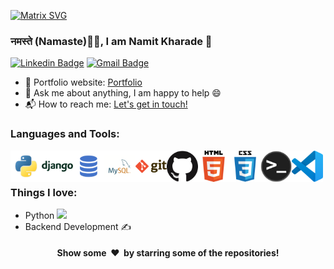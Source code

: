 [![Matrix SVG](https://raw.githubusercontent.com/rodrigograca31/rodrigograca31/master/matrix.svg)](https://www.youtube.com/watch?v=SDkAGkd4NLc) 

<!-- <h3> नमस्ते (Namaste)🙏🏻, I am Varad Bhogayata 👋</h3> -->
### नमस्ते (Namaste)🙏🏻, I am Namit Kharade 👋
[![Linkedin Badge](https://img.shields.io/badge/-namitkharade-blue?style=flat-square&logo=Linkedin&logoColor=white&link=https://www.linkedin.com/in/namit-k/)](https://www.linkedin.com/in/namit-k/)
[![Gmail Badge](https://img.shields.io/badge/-namitkharade@gmail.com-c14438?style=flat-square&logo=Gmail&logoColor=white&link=mailto:namitkharade@gmail.com)](mailto:namitkharade@gmail.com) 


- 🎯 Portfolio website: [Portfolio](https://namitkharade.github.io/)
- 💬 Ask me about anything, I am happy to help :smile:
- 📬 How to reach me: [Let's get in touch!][linkedin]

### Languages and Tools: 
<img align="left" alt="HTML5" width="50px" src="https://raw.githubusercontent.com/github/explore/80688e429a7d4ef2fca1e82350fe8e3517d3494d/topics/python/python.png" />
<img align="left" alt="HTML5" width="50px" src="https://raw.githubusercontent.com/github/explore/80688e429a7d4ef2fca1e82350fe8e3517d3494d/topics/django/django.png" />
<img align="left" alt="SQL" width="50px" src="https://raw.githubusercontent.com/github/explore/80688e429a7d4ef2fca1e82350fe8e3517d3494d/topics/sql/sql.png" />
<img align="left" alt="MySQL" width="50px" src="https://raw.githubusercontent.com/github/explore/80688e429a7d4ef2fca1e82350fe8e3517d3494d/topics/mysql/mysql.png" />
<img align="left" alt="Git" width="50px" src="https://raw.githubusercontent.com/github/explore/80688e429a7d4ef2fca1e82350fe8e3517d3494d/topics/git/git.png" />
<img align="left" alt="GitHub" width="50px" src="https://raw.githubusercontent.com/github/explore/78df643247d429f6cc873026c0622819ad797942/topics/github/github.png"/>
<img align="left" alt="HTML5" width="50px" src="https://raw.githubusercontent.com/github/explore/80688e429a7d4ef2fca1e82350fe8e3517d3494d/topics/html/html.png" />
<img align="left" alt="CSS3" width="50px" src="https://raw.githubusercontent.com/github/explore/80688e429a7d4ef2fca1e82350fe8e3517d3494d/topics/css/css.png" />
<img align="left" alt="HTML5" width="50px" src="https://raw.githubusercontent.com/github/explore/80688e429a7d4ef2fca1e82350fe8e3517d3494d/topics/terminal/terminal.png" />
<img align="left" alt="Visual Studio Code" width="50px" src="https://raw.githubusercontent.com/github/explore/80688e429a7d4ef2fca1e82350fe8e3517d3494d/topics/visual-studio-code/visual-studio-code.png" />

<br>
<br>

### Things I love:
- Python <img src="https://media.giphy.com/media/WUlplcMpOCEmTGBtBW/giphy.gif" width="30"> 
- Backend Development ✍️


<div align="center">
<h4 align="center">Show some &nbsp;❤️&nbsp; by starring some of the repositories!</h4>

<!--[website]: -->
[linkedin]: https://www.linkedin.com/in/namit-k/
